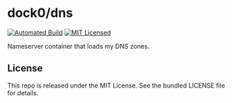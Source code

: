 dock0/dns
=======

[![Automated Build](http://img.shields.io/badge/automated-build-green.svg)](https://registry.hub.docker.com/u/dock0/dns/)
[![MIT Licensed](http://img.shields.io/badge/license-MIT-green.svg)](https://tldrlegal.com/license/mit-license)

Nameserver container that loads my DNS zones.

## License

This repo is released under the MIT License. See the bundled LICENSE file for details.

